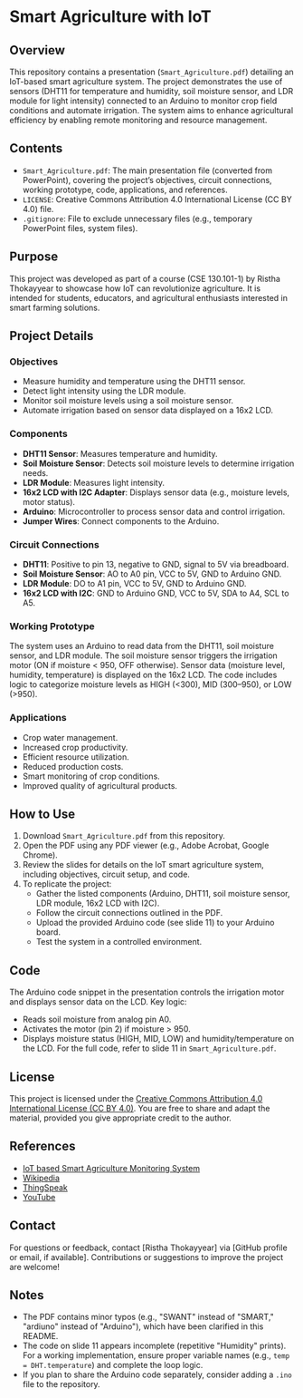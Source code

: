 # Smart Agriculture with IoT

## Overview
This repository contains a presentation (`Smart_Agriculture.pdf`) detailing an IoT-based smart agriculture system. The project demonstrates the use of sensors (DHT11 for temperature and humidity, soil moisture sensor, and LDR module for light intensity) connected to an Arduino to monitor crop field conditions and automate irrigation. The system aims to enhance agricultural efficiency by enabling remote monitoring and resource management.

## Contents
- `Smart_Agriculture.pdf`: The main presentation file (converted from PowerPoint), covering the project’s objectives, circuit connections, working prototype, code, applications, and references.
- `LICENSE`: Creative Commons Attribution 4.0 International License (CC BY 4.0) file.
- `.gitignore`: File to exclude unnecessary files (e.g., temporary PowerPoint files, system files).

## Purpose
This project was developed as part of a course (CSE 130.101-1) by Ristha Thokayyear to showcase how IoT can revolutionize agriculture. It is intended for students, educators, and agricultural enthusiasts interested in smart farming solutions.

## Project Details
### Objectives
- Measure humidity and temperature using the DHT11 sensor.
- Detect light intensity using the LDR module.
- Monitor soil moisture levels using a soil moisture sensor.
- Automate irrigation based on sensor data displayed on a 16x2 LCD.

### Components
- **DHT11 Sensor**: Measures temperature and humidity.
- **Soil Moisture Sensor**: Detects soil moisture levels to determine irrigation needs.
- **LDR Module**: Measures light intensity.
- **16x2 LCD with I2C Adapter**: Displays sensor data (e.g., moisture levels, motor status).
- **Arduino**: Microcontroller to process sensor data and control irrigation.
- **Jumper Wires**: Connect components to the Arduino.

### Circuit Connections
- **DHT11**: Positive to pin 13, negative to GND, signal to 5V via breadboard.
- **Soil Moisture Sensor**: AO to A0 pin, VCC to 5V, GND to Arduino GND.
- **LDR Module**: DO to A1 pin, VCC to 5V, GND to Arduino GND.
- **16x2 LCD with I2C**: GND to Arduino GND, VCC to 5V, SDA to A4, SCL to A5.

### Working Prototype
The system uses an Arduino to read data from the DHT11, soil moisture sensor, and LDR module. The soil moisture sensor triggers the irrigation motor (ON if moisture < 950, OFF otherwise). Sensor data (moisture level, humidity, temperature) is displayed on the 16x2 LCD. The code includes logic to categorize moisture levels as HIGH (<300), MID (300–950), or LOW (>950).

### Applications
- Crop water management.
- Increased crop productivity.
- Efficient resource utilization.
- Reduced production costs.
- Smart monitoring of crop conditions.
- Improved quality of agricultural products.

## How to Use
1. Download `Smart_Agriculture.pdf` from this repository.
2. Open the PDF using any PDF viewer (e.g., Adobe Acrobat, Google Chrome).
3. Review the slides for details on the IoT smart agriculture system, including objectives, circuit setup, and code.
4. To replicate the project:
   - Gather the listed components (Arduino, DHT11, soil moisture sensor, LDR module, 16x2 LCD with I2C).
   - Follow the circuit connections outlined in the PDF.
   - Upload the provided Arduino code (see slide 11) to your Arduino board.
   - Test the system in a controlled environment.

## Code
The Arduino code snippet in the presentation controls the irrigation motor and displays sensor data on the LCD. Key logic:
- Reads soil moisture from analog pin A0.
- Activates the motor (pin 2) if moisture > 950.
- Displays moisture status (HIGH, MID, LOW) and humidity/temperature on the LCD.
For the full code, refer to slide 11 in `Smart_Agriculture.pdf`.

## License
This project is licensed under the [Creative Commons Attribution 4.0 International License (CC BY 4.0)](LICENSE). You are free to share and adapt the material, provided you give appropriate credit to the author.

## References
- [IoT based Smart Agriculture Monitoring System](https://electronics-project-hub.com)
- [Wikipedia](https://www.wikipedia.org)
- [ThingSpeak](https://www.thingspeak.com)
- [YouTube](https://www.youtube.com)

## Contact
For questions or feedback, contact [Ristha Thokayyear] via [GitHub profile or email, if available]. Contributions or suggestions to improve the project are welcome!

## Notes
- The PDF contains minor typos (e.g., "SWANT" instead of "SMART," "ardiuno" instead of "Arduino"), which have been clarified in this README.
- The code on slide 11 appears incomplete (repetitive "Humidity" prints). For a working implementation, ensure proper variable names (e.g., `temp = DHT.temperature`) and complete the loop logic.
- If you plan to share the Arduino code separately, consider adding a `.ino` file to the repository.
